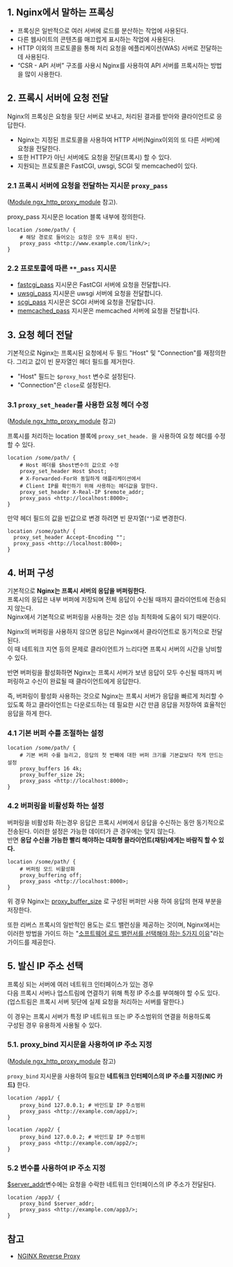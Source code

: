 ## 1. Nginx에서 말하는 프록싱

- 프록싱은 일반적으로 여러 서버에 로드를 분산하는 작업에 사용된다.
- 다른 웹사이트의 콘텐츠를 매끄럽게 표시하는 작업에 사용된다.
- HTTP 이외의 프로토콜을 통해 처리 요청을 에플리케이션(WAS) 서버로 전달하는데 사용된다.
- “CSR - API 서버” 구조를 사용시 Nginx를 사용하여 API 서버를 프록시하는 방법을 많이 사용한다.

## 2. 프록시 서버에 요청 전달

Nginx의 프록싱은 요청을 뒷단 서버로 보내고, 처리된 결과를 받아와 클라이언트로 응답한다.

- Nginx는 지정된 프로토콜을 사용하여 HTTP 서버(Nginx이외의 또 다른 서버)에 요청을 전달한다.
- 또한 HTTP가 아닌 서버에도 요청을 전달(프록시) 할 수 있다.
- 지원되는 프로토콜은 FastCGI, uwsgi, SCGI 및 memcached이 있다.

### 2.1 프록시 서버에 요청을 전달하는 지시문 `proxy_pass`
([Module ngx_http_proxy_module](https://nginx.org/en/docs/http/ngx_http_proxy_module.html#proxy_pass) 참고). 

proxy_pass 지시문은 location 블록 내부에 정의한다.

```nginx
location /some/path/ {
	# 해당 경로로 들어오는 요청은 모두 프록싱 된다.
	proxy_pass <http://www.example.com/link/>;
}
```

### 2.2 프로토콜에 따른 `**_pass` 지시문

- [fastcgi_pass](https://nginx.org/en/docs/http/ngx_http_fastcgi_module.html#fastcgi_pass) 지시문은 FastCGI 서버에 요청을 전달합니다.
- [uwsgi_pass](https://nginx.org/en/docs/http/ngx_http_uwsgi_module.html#uwsgi_pass) 지시문은 uwsgi 서버에 요청을 전달합니다.
- [scgi_pass](https://nginx.org/en/docs/http/ngx_http_scgi_module.html#scgi_pass) 지시문은 SCGI 서버에 요청을 전달합니다.
- [memcached_pass](https://nginx.org/en/docs/http/ngx_http_memcached_module.html#memcached_pass) 지시문은 memcached 서버에 요청을 전달합니다.

## 3. 요청 헤더 전달

기본적으로 Nginx는 프록시된 요청에서 두 필드 "Host" 및 "Connection"를 재정의한다.
그리고 값이 빈 문자열인 헤더 필드를 제거한다.
- "Host" 필드는 `$proxy_host` 변수로 설정된다. 
- "Connection"은 `close`로 설정된다.

### 3.1 `proxy_set_header`를 사용한 요청 헤더 수정
([Module ngx_http_proxy_module](https://nginx.org/en/docs/http/ngx_http_proxy_module.html#proxy_set_header) 참고) 

프록시를 처리하는 location 블록에 `proxy_set_heade. `을 사용하여 요청 헤더를 수정할 수 있다.  
```nginx
location /some/path/ {
	# Host 헤더를 $host변수의 값으로 수정
	proxy_set_header Host $host;
	# X-Forwarded-For와 동일하게 애플리케이션에서 
	# Client IP를 확인하기 위해 사용하는 헤더값을 말한다.
	proxy_set_header X-Real-IP $remote_addr;
	proxy_pass <http://localhost:8000>;
}
```

만약 헤더 필드의 값을 빈값으로 변경 하려면 빈 문자열(`""`)로 변경한다.  
```nginx
location /some/path/ {
  proxy_set_header Accept-Encoding "";
  proxy_pass <http://localhost:8000>;
}
```

## 4. 버퍼 구성

기본적으로 **Nginx는 프록시 서버의 응답을 버퍼링한다.**  
프록시의 응답은 내부 버퍼에 저장되며 전체 응답이 수신될 때까지 클라이언트에 전송되지 않는다.  
Nginx에서 기본적으로 버퍼링을 사용하는 것은 성능 최적화에 도움이 되기 때문이다.  

Nginx의 버퍼링을 사용하지 않으면 응답은 Nginx에서 클라이언트로 동기적으로 전달된다.  
이 때 네트워크 지연 등의 문제로 클라이언트가 느리다면 프록시 서버의 시간을 낭비할 수 있다.

반면 버퍼링을 활성화하면 Nginx는 프록시 서버가 보낸 응답이 모두 수신될 때까지 버퍼링하고 수신이 완료될 때 클라이언트에게 응답한다.  

즉, 버퍼링이 활성화 사용하는 것으로 Nginx는 프록시 서버가 응답을 빠르게 처리할 수 있도록 하고 클라이언트는 다운로드하는 데 필요한 시간 만큼 응답을 저장하여 효율적인 응답을 하게 한다.

### 4.1 기본 버퍼 수를 조절하는 설정

```nginx
location /some/path/ {
	# 기본 버퍼 수를 늘리고, 응답의 첫 번째에 대한 버퍼 크기를 기본값보다 작게 만드는 설정
    proxy_buffers 16 4k;  
    proxy_buffer_size 2k;
    proxy_pass <http://localhost:8000>;
}
```

### 4.2 버퍼링을 비활성화 하는 설정

버퍼링을 비활성화 하는경우 응답은 프록시 서버에서 응답을 수신하는 동안 동기적으로 전송된다.
이러한 설정은 가능한 데이터가 큰 경우에는 맞지 않는다.  
반면 **응답 수신을 가능한 빨리 해야하는 대화형 클라이언트(채팅)에게는 바람직 할 수 있다.**

```nginx
location /some/path/ {
	# 버퍼링 모드 비활성화
    proxy_buffering off;
    proxy_pass <http://localhost:8000>;
}
```

위 경우 Nginx는 [proxy_buffer_size](https://nginx.org/en/docs/http/ngx_http_proxy_module.html#proxy_buffer_size) 로 구성된 버퍼만 사용 하여 응답의 현재 부분을 저장한다.

또한 리버스 프록시의 일반적인 용도는 로드 밸런싱을 제공하는 것이며, Nginx에서는 이러한 방법을 가이드 하는 "[소프트웨어 로드 밸런서를 선택해야 하는 5가지 이유](https://www.nginx.com/resources/library/five-reasons-choose-software-load-balancer/)"라는 가이드를 제공한다.

## 5. 발신 IP 주소 선택

프록싱 되는 서버에 여러 네트워크 인터페이스가 있는 경우   
다음 프록시 서버나 업스트림에 연결하기 위해 특정 IP 주소를 부여해야 할 수도 있다.  
(업스트림은 프록시 서버 뒷단에 실제 요청을 처리하는 서버를 말한다.)  

이 경우는 프록시 서버가 특정 IP 네트워크 또는 IP 주소범위의 연결을 허용하도록  
구성된 경우 유용하게 사용될 수 있다.
### 5.1. proxy_bind 지시문을 사용하여 IP 주소 지정
([Module ngx_http_proxy_module](https://nginx.org/en/docs/http/ngx_http_proxy_module.html#proxy_bind) 참고)

`proxy_bind` 지시문을 사용하여 필요한 **네트워크 인터페이스의 IP 주소를 지정(NIC 카드)** 한다.  

```nginx
location /app1/ {
    proxy_bind 127.0.0.1; # 바인드할 IP 주소범위
    proxy_pass <http://example.com/app1/>;
}

location /app2/ {
    proxy_bind 127.0.0.2; # 바인드할 IP 주소범위
    proxy_pass <http://example.com/app2/>;
}
```

### 5.2 변수를 사용하여 IP 주소 지정

[$server_addr](https://nginx.org/en/docs/http/ngx_http_core_module.html#var_server_addr)변수에는 요청을 수락한 네트워크 인터페이스의 IP 주소가 전달된다.

```nginx
location /app3/ {
    proxy_bind $server_addr;
    proxy_pass <http://example.com/app3/>;
}
```


## 참고
- [NGINX Reverse Proxy](https://docs.nginx.com/nginx/admin-guide/web-server/reverse-proxy/)
